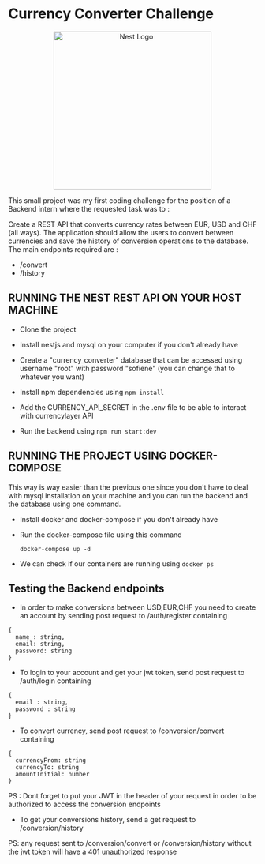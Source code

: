 # Currency Converter Challenge
<p align="center">
  <a href="http://nestjs.com/" target="blank"><img src="https://nestjs.com/img/logo_text.svg" width="320" alt="Nest Logo" /></a>
</p>


This small project was my first coding challenge for the position of a Backend intern where the requested task was to : 

Create a REST API that converts currency rates between EUR, USD and CHF (all ways).
The application should allow the users to convert between currencies and save the
history of conversion operations to the database.
The main endpoints required are :
* /convert
* /history


## RUNNING THE NEST REST API ON YOUR HOST MACHINE

* Clone the project

* Install nestjs and mysql on your computer if you don't already have
  
* Create a "currency_converter" database that can be accessed using username "root" with password "sofiene" (you can change that to whatever you want)

* Install npm dependencies using ```npm install```

* Add the CURRENCY_API_SECRET in the .env file to be able to interact with currencylayer API

* Run the backend using ```npm run start:dev```

## RUNNING THE PROJECT USING DOCKER-COMPOSE

This way is way easier than the previous one since you don't have to deal with mysql installation on your machine and you can run the backend and the database using one command.

* Install docker and docker-compose if you don't already have

* Run the docker-compose file using this command
  
  ```docker-compose up -d``` 

* We can check if our containers are running using ```docker ps```

## Testing the Backend endpoints

* In order to make conversions between USD,EUR,CHF you need to create an account by sending post request to /auth/register containing
```
{
  name : string,
  email: string,
  password: string
}
```

* To login to your account and get your jwt token, send post request to /auth/login containing
```
{
  email : string,
  password : string
}
```

* To convert currency, send post request to /conversion/convert containing
```
{
  currencyFrom: string
  currencyTo: string
  amountInitial: number
}
```
PS : Dont forget to put your JWT in the header of your request in order to be authorized to access the conversion endpoints

* To get your conversions history, send a get request to /conversion/history 

PS: any request sent to /conversion/convert or /conversion/history without the jwt token will have a 401 unauthorized response